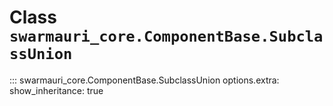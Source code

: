 # Class `swarmauri_core.ComponentBase.SubclassUnion`

::: swarmauri_core.ComponentBase.SubclassUnion
    options.extra:
      show_inheritance: true

